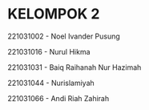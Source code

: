 # KELOMPOK 2

221031002 - Noel Ivander Pusung

221031016 - Nurul Hikma

221031031 - Baiq Raihanah Nur Hazimah

221031044 - Nurislamiyah

221031066 - Andi Riah Zahirah

